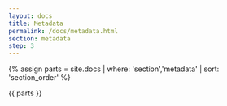 ```yaml
---
layout: docs
title: Metadata
permalink: /docs/metadata.html
section: metadata
step: 3
---
```


{% assign parts = site.docs | where: 'section','metadata' | sort: 'section_order' %}

{{ parts }}